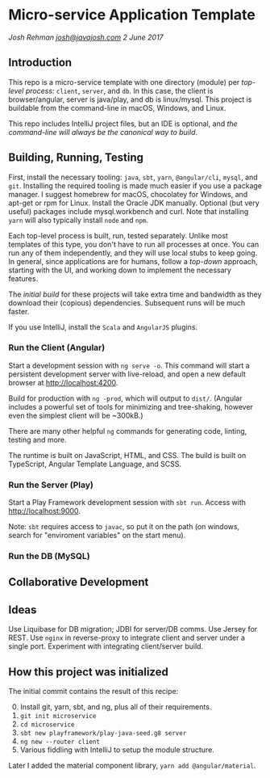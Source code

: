 # Micro-service Application Template
*Josh Rehman <josh@javajosh.com> 2 June 2017*


## Introduction

This repo is a micro-service template with one directory (module) per *top-level process*: 
`client`, `server`, and `db`. In this case, the client is browser/angular, server is
java/play, and db is linux/mysql. This project is buildable from the 
command-line in macOS, Windows, and Linux. 

This repo includes IntelliJ project files, but an IDE is optional, and *the 
command-line will always be the canonical way to build*.


## Building, Running, Testing

First, install the necessary tooling: `java`, `sbt`, `yarn`, `@angular/cli`, `mysql`, and `git`.
Installing the required tooling is made much easier if you use a package manager. 
I suggest homebrew for macOS, chocolatey for Windows, and apt-get or rpm
for Linux. Install the Oracle JDK manually. Optional (but very useful) packages
include mysql.workbench and curl. Note that installing `yarn` will also typically install
`node` and `npm`.

Each top-level process is built, run, tested separately. Unlike most templates of this
type, you don't have to run all processes at once. You can run any of them independently,
and they will use local stubs to keep going. In general, since applications are for humans,
follow a *top-down* approach, starting with the UI, and working down to implement the necessary
features.

The *initial build* for these projects will take extra time and bandwidth
as they download their (copious) dependencies. Subsequent runs will be much faster.

If you use IntelliJ, install the `Scala` and `AngularJS` plugins.


### Run the Client (Angular)


Start a development session with `ng serve -o`. This command will start a persistent development server
with live-reload, and open a new default browser at [http://localhost:4200](http://localhost:4200).

Build for production with `ng -prod`, which will output to `dist/`. (Angular
includes a powerful set of tools for minimizing and tree-shaking, however even
the simplest client will be ~300kB.)

There are many other helpful `ng` commands for generating code, linting,
testing and more.

The runtime is built on JavaScript, HTML, and CSS. The build is 
built on TypeScript, Angular Template Language, and SCSS. 


### Run the Server (Play)

Start a Play Framework development session with `sbt run`.
Access with  [http://localhost:9000](http://localhost:9000).

Note: `sbt` requires access to `javac`, so put it on the path (on windows, search
for "enviroment variables" on the start menu).

### Run the DB (MySQL)



## Collaborative Development

## Ideas

Use Liquibase for DB migration; JDBI for server/DB comms. Use Jersey for REST. 
Use `nginx` in reverse-proxy to integrate client and server under a single port.
Experiment with integrating client/server build. 


## How this project was initialized

The initial commit contains the result of this recipe:

 0. Install git, yarn, sbt, and ng, plus all of their requirements. 
 1. `git init microservice`
 2. `cd microservice`
 3. `sbt new playframework/play-java-seed.g8 server`
 4. `ng new --router client`
 5. Various fiddling with IntelliJ to setup the module structure.
 
Later I added the material component library, `yarn add @angular/material`.